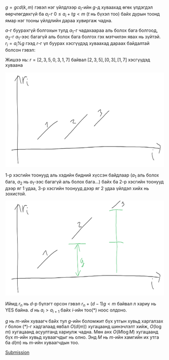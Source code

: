 $g=gcd(k,m)$ гэвэл нэг үйлдлээр $a_i$-ийн $g$-д хуваахад өгөх үлдэгдэл өөрчлөгдөхгүй ба $a_i$-г $0 \le a_i+tg < m$ ($t$ нь бүхэл тоо) байх дурын тоонд ямар нэг тооны үйлдлийн дараа хувиргаж чадна.

$a$-г буурахгүй болгохын тулд $a_1$-г чадахаараа аль болох бага болгоод, $a_2$-г $a_1$-ээс багагүй аль болох бага болгох гэх мэтчилэн явах нь зүйтэй. $r_i=a_i\%g$ гээд $r$-г үл буурах хэсгүүдэд хуваахад дараах байдалтай болсон гэвэл:

Жишээ нь: $r=[2,3,5,0,3,1,7]$ байвал $[2,3,5], [0, 3], [1, 7]$ хэсгүүдэд хуваана

<img src="g1.png" height="300"/>

1-р хэсгийн тоонууд аль хэдийн бидний хүссэн байдлаар ($a_1$ аль болох бага, $a_2$ нь $a_1$-ээс багагүй аль болох бага...) байх ба 2-р хэсгийн тоонууд дээр яг 1 удаа, 3-р хэсгийн тоонууд дээр яг 2 удаа үйлдэл хийх нь зохистой.

<img src="g2.png" height="300"/>

Иймд $r_n$ нь $d$-р бүлэгт орсон гэвэл $r_n+(d-1)g<m$ байвал л  хариу нь YES байна. $d$ нь $a_i>a_{i+1}$ байх $i$-ийн тоо(*) ноос олдоно.

$g$ нь $m$-ийн хуваагч байх тул $g$-ийн боломжит бүх утгын хувьд харгалзах $r$ болон (*)-г хадгалаад явбал $O(d(m))$ хугацаанд шинэчлэлт хийж, $O(\log m)$ хугацаанд асуултанд хариулж чадна. Мөн анх $O(M\log M)$ хугацаанд бүх $m$-ийн хувьд хуваагчдыг нь олно. Энд $M$ нь $m$-ийн хамгийн их утга ба $d(m)$ нь $m$-ийн хуваагчдын тоо. 

[Submission](https://codeforces.com/contest/2123/submission/326886626)